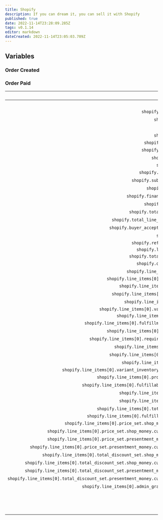 ```yaml
---
title: Shopify
description: If you can dream it, you can sell it with Shopify
published: true
date: 2022-11-14T23:28:09.285Z
tags: v0.1.14
editor: markdown
dateCreated: 2022-11-14T23:05:03.709Z
---
```


## Variables
### Order Created

### Order Paid
Name | Description
----:|:------------
`__source` | ShopifyOrderPaid
`shopify.created_at`| 11/15/2022 12:21:55 AM
`shopify.event` | orders/paid
`shopify.id` | 820982911946154500
`shopify.email` | jon@doe.ca
`shopify.closed_at` | 
`shopify.updated_at` | 11/15/2022 12:21:55 AM
`shopify.number` | 234
`shopify.note` | 
`shopify.total_price` | 254.98
`shopify.subtotal_price` | 244.98
`shopify.currency` | EUR
`shopify.financial_status` | voided
`shopify.confirmed` | False
`shopify.total_discounts` | 5.00
`shopify.total_line_items_price` | 249.98
`shopify.buyer_accepts_marketing` | True
`shopify.name` | #9999
`shopify.referring_site` | 
`shopify.landing_site` | 
`shopify.total_price_usd` | 
`shopify.order_number` | 1234
`shopify.line_items[0].id` | 487817672276298560
`shopify.line_items[0].variant_id` | 
`shopify.line_items[0].title` | Aviator sunglasses
`shopify.line_items[0].quantity` | 1
`shopify.line_items[0].sku` | SKU2006-001
`shopify.line_items[0].variant_title` | 
`shopify.line_items[0].vendor` | 
`shopify.line_items[0].fulfillment_service` | manual
`shopify.line_items[0].product_id` | 788032119674292900
`shopify.line_items[0].requires_shipping` | True
`shopify.line_items[0].taxable` | True
`shopify.line_items[0].gift_card` | False
`shopify.line_items[0].name` | Aviator sunglasses
`shopify.line_items[0].variant_inventory_management` | 
`shopify.line_items[0].product_exists` | True
`shopify.line_items[0].fulfillable_quantity` | 1
`shopify.line_items[0].grams` | 100
`shopify.line_items[0].price` | 89.99
`shopify.line_items[0].total_discount` | 0.00
`shopify.line_items[0].fulfillment_status` | 
`shopify.line_items[0].price_set.shop_money.amount` | 89.99
`shopify.line_items[0].price_set.shop_money.currency_code` | EUR
`shopify.line_items[0].price_set.presentment_money.amount` | 89.99
`shopify.line_items[0].price_set.presentment_money.currency_code` | EUR
`shopify.line_items[0].total_discount_set.shop_money.amount` | 0.00
`shopify.line_items[0].total_discount_set.shop_money.currency_code` | EUR
`shopify.line_items[0].total_discount_set.presentment_money.amount` | 0.00
`shopify.line_items[0].total_discount_set.presentment_money.currency_code` | EUR
`shopify.line_items[0].admin_graphql_api_id` | gid://shopify/LineItem/487817672276298554
`actionId` | 1510a9fe-e9ec-4cd8-8f25-cc5d704e5421
`eventSource` | shopify
`_json` | These variables in JSON for C# usage.